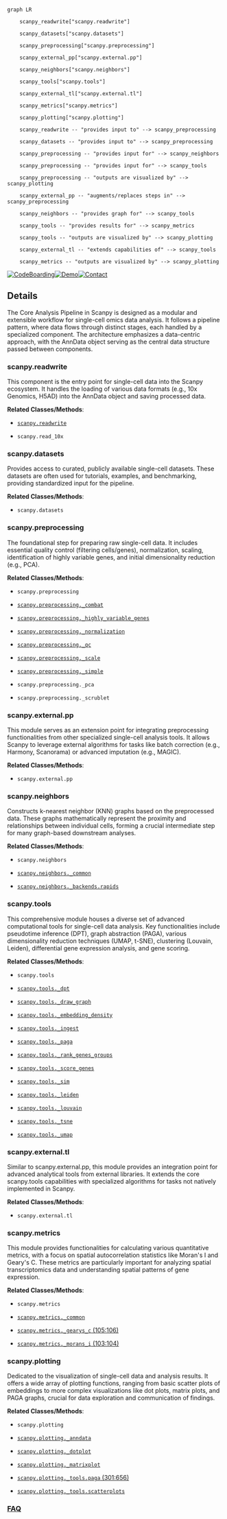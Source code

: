 ```mermaid

graph LR

    scanpy_readwrite["scanpy.readwrite"]

    scanpy_datasets["scanpy.datasets"]

    scanpy_preprocessing["scanpy.preprocessing"]

    scanpy_external_pp["scanpy.external.pp"]

    scanpy_neighbors["scanpy.neighbors"]

    scanpy_tools["scanpy.tools"]

    scanpy_external_tl["scanpy.external.tl"]

    scanpy_metrics["scanpy.metrics"]

    scanpy_plotting["scanpy.plotting"]

    scanpy_readwrite -- "provides input to" --> scanpy_preprocessing

    scanpy_datasets -- "provides input to" --> scanpy_preprocessing

    scanpy_preprocessing -- "provides input for" --> scanpy_neighbors

    scanpy_preprocessing -- "provides input for" --> scanpy_tools

    scanpy_preprocessing -- "outputs are visualized by" --> scanpy_plotting

    scanpy_external_pp -- "augments/replaces steps in" --> scanpy_preprocessing

    scanpy_neighbors -- "provides graph for" --> scanpy_tools

    scanpy_tools -- "provides results for" --> scanpy_metrics

    scanpy_tools -- "outputs are visualized by" --> scanpy_plotting

    scanpy_external_tl -- "extends capabilities of" --> scanpy_tools

    scanpy_metrics -- "outputs are visualized by" --> scanpy_plotting

```



[![CodeBoarding](https://img.shields.io/badge/Generated%20by-CodeBoarding-9cf?style=flat-square)](https://github.com/CodeBoarding/GeneratedOnBoardings)[![Demo](https://img.shields.io/badge/Try%20our-Demo-blue?style=flat-square)](https://www.codeboarding.org/demo)[![Contact](https://img.shields.io/badge/Contact%20us%20-%20contact@codeboarding.org-lightgrey?style=flat-square)](mailto:contact@codeboarding.org)



## Details



The Core Analysis Pipeline in Scanpy is designed as a modular and extensible workflow for single-cell omics data analysis. It follows a pipeline pattern, where data flows through distinct stages, each handled by a specialized component. The architecture emphasizes a data-centric approach, with the AnnData object serving as the central data structure passed between components.



### scanpy.readwrite

This component is the entry point for single-cell data into the Scanpy ecosystem. It handles the loading of various data formats (e.g., 10x Genomics, H5AD) into the AnnData object and saving processed data.





**Related Classes/Methods**:



- <a href="https://github.com/scverse/scanpy/blob/main/src/scanpy/readwrite.py" target="_blank" rel="noopener noreferrer">`scanpy.readwrite`</a>

- `scanpy.read_10x`





### scanpy.datasets

Provides access to curated, publicly available single-cell datasets. These datasets are often used for tutorials, examples, and benchmarking, providing standardized input for the pipeline.





**Related Classes/Methods**:



- `scanpy.datasets`





### scanpy.preprocessing

The foundational step for preparing raw single-cell data. It includes essential quality control (filtering cells/genes), normalization, scaling, identification of highly variable genes, and initial dimensionality reduction (e.g., PCA).





**Related Classes/Methods**:



- `scanpy.preprocessing`

- <a href="https://github.com/scverse/scanpy/blob/main/src/scanpy/preprocessing/_combat.py" target="_blank" rel="noopener noreferrer">`scanpy.preprocessing._combat`</a>

- <a href="https://github.com/scverse/scanpy/blob/main/src/scanpy/preprocessing/_highly_variable_genes.py" target="_blank" rel="noopener noreferrer">`scanpy.preprocessing._highly_variable_genes`</a>

- <a href="https://github.com/scverse/scanpy/blob/main/src/scanpy/preprocessing/_normalization.py" target="_blank" rel="noopener noreferrer">`scanpy.preprocessing._normalization`</a>

- <a href="https://github.com/scverse/scanpy/blob/main/src/scanpy/preprocessing/_qc.py" target="_blank" rel="noopener noreferrer">`scanpy.preprocessing._qc`</a>

- <a href="https://github.com/scverse/scanpy/blob/main/src/scanpy/preprocessing/_scale.py" target="_blank" rel="noopener noreferrer">`scanpy.preprocessing._scale`</a>

- <a href="https://github.com/scverse/scanpy/blob/main/src/scanpy/preprocessing/_simple.py" target="_blank" rel="noopener noreferrer">`scanpy.preprocessing._simple`</a>

- `scanpy.preprocessing._pca`

- `scanpy.preprocessing._scrublet`





### scanpy.external.pp

This module serves as an extension point for integrating preprocessing functionalities from other specialized single-cell analysis tools. It allows Scanpy to leverage external algorithms for tasks like batch correction (e.g., Harmony, Scanorama) or advanced imputation (e.g., MAGIC).





**Related Classes/Methods**:



- `scanpy.external.pp`





### scanpy.neighbors

Constructs k-nearest neighbor (KNN) graphs based on the preprocessed data. These graphs mathematically represent the proximity and relationships between individual cells, forming a crucial intermediate step for many graph-based downstream analyses.





**Related Classes/Methods**:



- `scanpy.neighbors`

- <a href="https://github.com/scverse/scanpy/blob/main/src/scanpy/neighbors/_common.py" target="_blank" rel="noopener noreferrer">`scanpy.neighbors._common`</a>

- <a href="https://github.com/scverse/scanpy/blob/main/src/scanpy/neighbors/_backends/rapids.py" target="_blank" rel="noopener noreferrer">`scanpy.neighbors._backends.rapids`</a>





### scanpy.tools

This comprehensive module houses a diverse set of advanced computational tools for single-cell data analysis. Key functionalities include pseudotime inference (DPT), graph abstraction (PAGA), various dimensionality reduction techniques (UMAP, t-SNE), clustering (Louvain, Leiden), differential gene expression analysis, and gene scoring.





**Related Classes/Methods**:



- `scanpy.tools`

- <a href="https://github.com/scverse/scanpy/blob/main/src/scanpy/tools/_dpt.py" target="_blank" rel="noopener noreferrer">`scanpy.tools._dpt`</a>

- <a href="https://github.com/scverse/scanpy/blob/main/src/scanpy/tools/_draw_graph.py" target="_blank" rel="noopener noreferrer">`scanpy.tools._draw_graph`</a>

- <a href="https://github.com/scverse/scanpy/blob/main/src/scanpy/tools/_embedding_density.py" target="_blank" rel="noopener noreferrer">`scanpy.tools._embedding_density`</a>

- <a href="https://github.com/scverse/scanpy/blob/main/src/scanpy/tools/_ingest.py" target="_blank" rel="noopener noreferrer">`scanpy.tools._ingest`</a>

- <a href="https://github.com/scverse/scanpy/blob/main/src/scanpy/tools/_paga.py" target="_blank" rel="noopener noreferrer">`scanpy.tools._paga`</a>

- <a href="https://github.com/scverse/scanpy/blob/main/src/scanpy/tools/_rank_genes_groups.py" target="_blank" rel="noopener noreferrer">`scanpy.tools._rank_genes_groups`</a>

- <a href="https://github.com/scverse/scanpy/blob/main/src/scanpy/tools/_score_genes.py" target="_blank" rel="noopener noreferrer">`scanpy.tools._score_genes`</a>

- <a href="https://github.com/scverse/scanpy/blob/main/src/scanpy/tools/_sim.py" target="_blank" rel="noopener noreferrer">`scanpy.tools._sim`</a>

- <a href="https://github.com/scverse/scanpy/blob/main/src/scanpy/tools/_leiden.py" target="_blank" rel="noopener noreferrer">`scanpy.tools._leiden`</a>

- <a href="https://github.com/scverse/scanpy/blob/main/src/scanpy/tools/_louvain.py" target="_blank" rel="noopener noreferrer">`scanpy.tools._louvain`</a>

- <a href="https://github.com/scverse/scanpy/blob/main/src/scanpy/tools/_tsne.py" target="_blank" rel="noopener noreferrer">`scanpy.tools._tsne`</a>

- <a href="https://github.com/scverse/scanpy/blob/main/src/scanpy/tools/_umap.py" target="_blank" rel="noopener noreferrer">`scanpy.tools._umap`</a>





### scanpy.external.tl

Similar to scanpy.external.pp, this module provides an integration point for advanced analytical tools from external libraries. It extends the core scanpy.tools capabilities with specialized algorithms for tasks not natively implemented in Scanpy.





**Related Classes/Methods**:



- `scanpy.external.tl`





### scanpy.metrics

This module provides functionalities for calculating various quantitative metrics, with a focus on spatial autocorrelation statistics like Moran's I and Geary's C. These metrics are particularly important for analyzing spatial transcriptomics data and understanding spatial patterns of gene expression.





**Related Classes/Methods**:



- `scanpy.metrics`

- <a href="https://github.com/scverse/scanpy/blob/main/src/scanpy/metrics/_common.py" target="_blank" rel="noopener noreferrer">`scanpy.metrics._common`</a>

- <a href="https://github.com/scverse/scanpy/blob/main/src/scanpy/metrics/_gearys_c.py#L105-L106" target="_blank" rel="noopener noreferrer">`scanpy.metrics._gearys_c` (105:106)</a>

- <a href="https://github.com/scverse/scanpy/blob/main/src/scanpy/metrics/_morans_i.py#L103-L104" target="_blank" rel="noopener noreferrer">`scanpy.metrics._morans_i` (103:104)</a>





### scanpy.plotting

Dedicated to the visualization of single-cell data and analysis results. It offers a wide array of plotting functions, ranging from basic scatter plots of embeddings to more complex visualizations like dot plots, matrix plots, and PAGA graphs, crucial for data exploration and communication of findings.





**Related Classes/Methods**:



- `scanpy.plotting`

- <a href="https://github.com/scverse/scanpy/blob/main/src/scanpy/plotting/_anndata.py" target="_blank" rel="noopener noreferrer">`scanpy.plotting._anndata`</a>

- <a href="https://github.com/scverse/scanpy/blob/main/src/scanpy/plotting/_dotplot.py" target="_blank" rel="noopener noreferrer">`scanpy.plotting._dotplot`</a>

- <a href="https://github.com/scverse/scanpy/blob/main/src/scanpy/plotting/_matrixplot.py" target="_blank" rel="noopener noreferrer">`scanpy.plotting._matrixplot`</a>

- <a href="https://github.com/scverse/scanpy/blob/main/src/scanpy/plotting/_tools/paga.py#L301-L656" target="_blank" rel="noopener noreferrer">`scanpy.plotting._tools.paga` (301:656)</a>

- <a href="https://github.com/scverse/scanpy/blob/main/src/scanpy/plotting/_tools/scatterplots.py" target="_blank" rel="noopener noreferrer">`scanpy.plotting._tools.scatterplots`</a>









### [FAQ](https://github.com/CodeBoarding/GeneratedOnBoardings/tree/main?tab=readme-ov-file#faq)